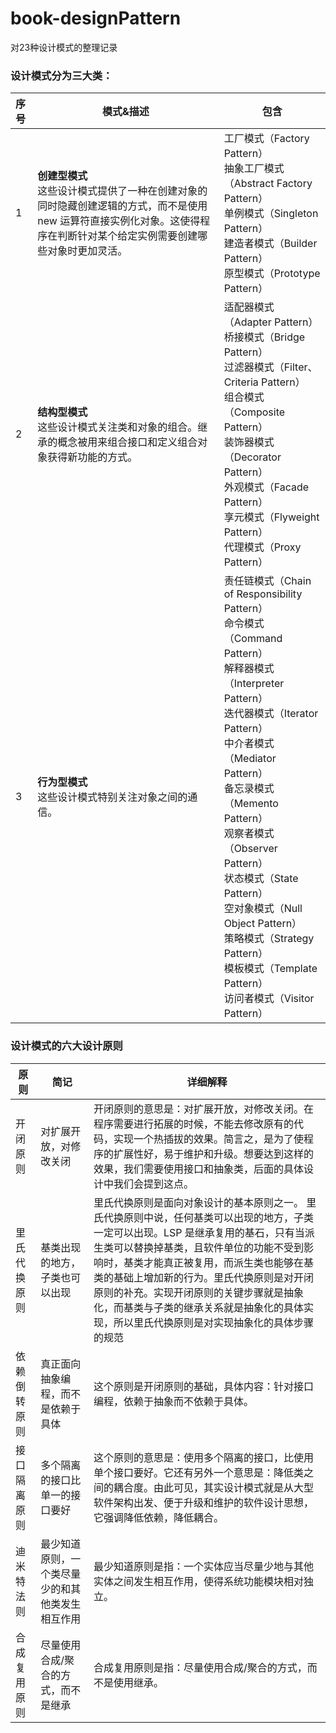 # book-designPattern
对23种设计模式的整理记录

### 设计模式分为三大类：
|序号|模式&描述|包含|
|:-|-|-|
|1|**创建型模式**<br/>这些设计模式提供了一种在创建对象的同时隐藏创建逻辑的方式，而不是使用 new 运算符直接实例化对象。这使得程序在判断针对某个给定实例需要创建哪些对象时更加灵活。|工厂模式（Factory Pattern）<br/>抽象工厂模式（Abstract Factory Pattern）<br/>单例模式（Singleton Pattern）<br/>建造者模式（Builder Pattern）<br/>原型模式（Prototype Pattern）|
|2|**结构型模式**<br/>这些设计模式关注类和对象的组合。继承的概念被用来组合接口和定义组合对象获得新功能的方式。|适配器模式（Adapter Pattern）<br/>桥接模式（Bridge Pattern）<br/>过滤器模式（Filter、Criteria Pattern）<br/>组合模式（Composite Pattern）<br/>装饰器模式（Decorator Pattern）<br/>外观模式（Facade Pattern）<br/>享元模式（Flyweight Pattern）<br/>代理模式（Proxy Pattern）|
|3|**行为型模式**<br/>这些设计模式特别关注对象之间的通信。|责任链模式（Chain of Responsibility Pattern）<br/>命令模式（Command Pattern）<br/>解释器模式（Interpreter Pattern）<br/>迭代器模式（Iterator Pattern）<br/>中介者模式（Mediator Pattern）<br/>备忘录模式（Memento Pattern）<br/>观察者模式（Observer Pattern）<br/>状态模式（State Pattern）<br/>空对象模式（Null Object Pattern）<br/>策略模式（Strategy Pattern）<br/>模板模式（Template Pattern）<br/>访问者模式（Visitor Pattern）|

### 设计模式的六大设计原则
|原则|简记|详细解释|
|-|-|-|
|开闭原则|对扩展开放，对修改关闭|开闭原则的意思是：对扩展开放，对修改关闭。在程序需要进行拓展的时候，不能去修改原有的代码，实现一个热插拔的效果。简言之，是为了使程序的扩展性好，易于维护和升级。想要达到这样的效果，我们需要使用接口和抽象类，后面的具体设计中我们会提到这点。|
|里氏代换原则|基类出现的地方，子类也可以出现|里氏代换原则是面向对象设计的基本原则之一。 里氏代换原则中说，任何基类可以出现的地方，子类一定可以出现。LSP 是继承复用的基石，只有当派生类可以替换掉基类，且软件单位的功能不受到影响时，基类才能真正被复用，而派生类也能够在基类的基础上增加新的行为。里氏代换原则是对开闭原则的补充。实现开闭原则的关键步骤就是抽象化，而基类与子类的继承关系就是抽象化的具体实现，所以里氏代换原则是对实现抽象化的具体步骤的规范|
|依赖倒转原则|真正面向抽象编程，而不是依赖于具体|这个原则是开闭原则的基础，具体内容：针对接口编程，依赖于抽象而不依赖于具体。|
|接口隔离原则|多个隔离的接口比单一的接口要好| 这个原则的意思是：使用多个隔离的接口，比使用单个接口要好。它还有另外一个意思是：降低类之间的耦合度。由此可见，其实设计模式就是从大型软件架构出发、便于升级和维护的软件设计思想，它强调降低依赖，降低耦合。|
|迪米特法则|最少知道原则，一个类尽量少的和其他类发生相互作用|最少知道原则是指：一个实体应当尽量少地与其他实体之间发生相互作用，使得系统功能模块相对独立。|
|合成复用原则|尽量使用合成/聚合的方式，而不是继承|合成复用原则是指：尽量使用合成/聚合的方式，而不是使用继承。|



















